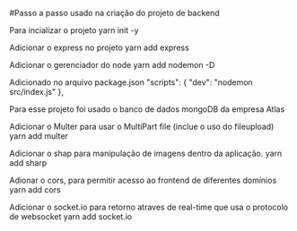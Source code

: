 #Passo a passo usado na criação do projeto de backend

Para incializar o projeto
yarn init -y

Adicionar o express no projeto
yarn add express

Adicionar o gerenciador do node
yarn add nodemon -D

Adicionado no arquivo package.json 
  "scripts": {
    "dev": "nodemon src/index.js"
  },

Para esse projeto foi usado o banco de dados mongoDB da empresa Atlas

Adicionar o Multer para usar o MultiPart file (inclue o uso do fileupload)
yarn add multer 

Adicionar o shap para manipulação de imagens dentro da aplicação.
yarn add sharp

Adionar o cors, para permitir acesso ao frontend de diferentes domínios
yarn add cors

Adicionar o socket.io para retorno atraves de real-time que usa o protocolo de websocket
yarn add socket.io

